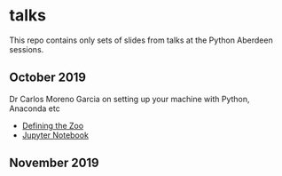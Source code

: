 # talks
This repo contains only sets of slides from talks at the Python Aberdeen sessions. 

## October 2019
Dr Carlos Moreno Garcia on setting up your machine with Python, Anaconda etc
* [Defining the Zoo](2019-10-09_Python101DefiningTheZoo.pptx)
* [Jupyter Notebook](IntroPython.ipynb)

## November 2019

